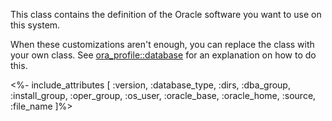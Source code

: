 This class contains the definition of the Oracle software you want to use on this system.

When these customizations aren't enough, you can replace the class with your own class. See [ora_profile::database](./database.html) for an explanation on how to do this.

<%- include_attributes [
  :version,
  :database_type,
  :dirs,
  :dba_group,
  :install_group,
  :oper_group,
  :os_user,
  :oracle_base,
  :oracle_home,
  :source,
  :file_name
]%>
